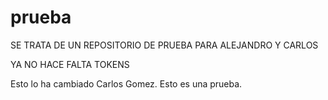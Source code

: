# prueba
SE TRATA DE UN REPOSITORIO DE PRUEBA PARA ALEJANDRO Y CARLOS

YA NO HACE FALTA TOKENS

Esto lo ha cambiado Carlos Gomez. Esto es una prueba.
